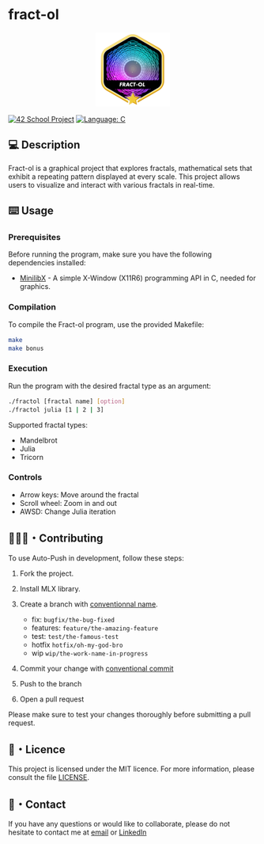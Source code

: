 # fract-ol

<div align="center">
    <img src="https://github.com/mcombeau/mcombeau/blob/main/42_badges/fract-olm.png" alt="fract-ol 42 project badge">
</div>

[![42 School Project](https://img.shields.io/badge/42%20Project-printf-blue)](https://github.com/ugolinolle/ft_printf)
[![Language: C](https://img.shields.io/badge/language-C-green.svg)](<https://en.wikipedia.org/wiki/C_(programming_language)>)

## 💻 Description

Fract-ol is a graphical project that explores fractals, mathematical sets that exhibit a repeating pattern displayed at every scale. This project allows users to visualize and interact with various fractals in real-time.

## ⌨️ Usage

### Prerequisites

Before running the program, make sure you have the following dependencies installed:

- [MinilibX](https://github.com/42Paris/minilibx-linux) - A simple X-Window (X11R6) programming API in C, needed for graphics.

### Compilation

To compile the Fract-ol program, use the provided Makefile:

```bash
make
make bonus
```

### Execution

Run the program with the desired fractal type as an argument:

```bash
./fractol [fractal name] [option]
./fractol julia [1 | 2 | 3]
```

Supported fractal types:

- Mandelbrot
- Julia
- Tricorn

### Controls

- Arrow keys: Move around the fractal
- Scroll wheel: Zoom in and out
- AWSD: Change Julia iteration

## 🧑‍🤝‍🧑・Contributing

To use Auto-Push in development, follow these steps:

1. Fork the project.

2. Install MLX library.

3. Create a branch with [conventionnal name](https://tilburgsciencehub.com/building-blocks/collaborate-and-share-your-work/use-github/naming-git-branches/).

   - fix: `bugfix/the-bug-fixed`
   - features: `feature/the-amazing-feature`
   - test: `test/the-famous-test`
   - hotfix `hotfix/oh-my-god-bro`
   - wip `wip/the-work-name-in-progress`

4. Commit your change with [conventional commit](https://www.conventionalcommits.org/en/v1.0.0/)
5. Push to the branch
6. Open a pull request

Please make sure to test your changes thoroughly before submitting a pull request.

## 📑・Licence

This project is licensed under the MIT licence. For more information, please consult the file [LICENSE](./LICENSE).

## 📩・Contact

If you have any questions or would like to collaborate, please do not hesitate to contact me at [email](mailto:hello@ugolin-olle.com) or [LinkedIn](https://linkedin.com/in/ugolin-olle)
